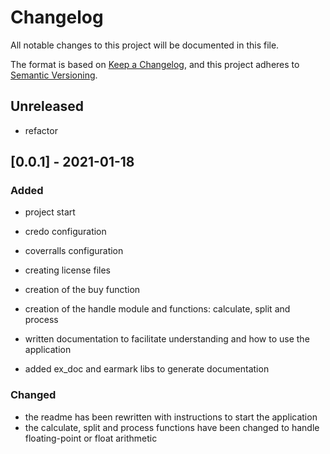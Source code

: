# Changelog
All notable changes to this project will be documented in this file.

The format is based on [Keep a Changelog](https://keepachangelog.com/en/1.0.0/),
and this project adheres to [Semantic Versioning](https://semver.org/spec/v2.0.0.html).

## Unreleased
- refactor

## [0.0.1] - 2021-01-18
### Added

- project start

- credo configuration

- coverralls configuration

- creating license files

- creation of the buy function

- creation of the handle module and functions: calculate, split and process

- written documentation to facilitate understanding and how to use the application

- added ex_doc and earmark libs to generate documentation

### Changed

- the readme has been rewritten with instructions to start the application
- the calculate, split and process functions have been changed to handle floating-point or float arithmetic

